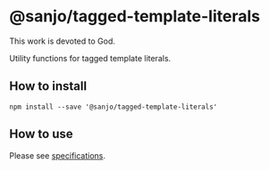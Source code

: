 # @sanjo/tagged-template-literals

This work is devoted to God.

Utility functions for tagged template literals.

## How to install

```
npm install --save '@sanjo/tagged-template-literals'
```

## How to use

Please see [specifications](./src/).
